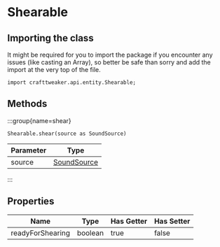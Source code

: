 # Shearable

## Importing the class

It might be required for you to import the package if you encounter any issues (like casting an Array), so better be safe than sorry and add the import at the very top of the file.
```zenscript
import crafttweaker.api.entity.Shearable;
```


## Methods

:::group{name=shear}

```zenscript
Shearable.shear(source as SoundSource)
```

| Parameter |                     Type                      |
|-----------|-----------------------------------------------|
| source    | [SoundSource](/vanilla/api/sound/SoundSource) |


:::


## Properties

|       Name       |  Type   | Has Getter | Has Setter |
|------------------|---------|------------|------------|
| readyForShearing | boolean | true       | false      |

